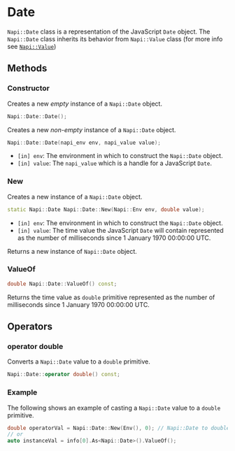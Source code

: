# Date

`Napi::Date` class is a representation of the JavaScript `Date` object. The
`Napi::Date` class inherits its behavior from `Napi::Value` class
(for more info see [`Napi::Value`](value.md))

## Methods

### Constructor

Creates a new _empty_ instance of a `Napi::Date` object.

```cpp
Napi::Date::Date();
```

Creates a new _non-empty_ instance of a `Napi::Date` object.

```cpp
Napi::Date::Date(napi_env env, napi_value value);
```

 - `[in] env`: The environment in which to construct the `Napi::Date` object.
 - `[in] value`: The `napi_value` which is a handle for a JavaScript `Date`.

### New

Creates a new instance of a `Napi::Date` object.

```cpp
static Napi::Date Napi::Date::New(Napi::Env env, double value);
```

 - `[in] env`: The environment in which to construct the `Napi::Date` object.
 - `[in] value`: The time value the JavaScript `Date` will contain represented
  as the number of milliseconds since 1 January 1970 00:00:00 UTC.

Returns a new instance of `Napi::Date` object.

### ValueOf

```cpp
double Napi::Date::ValueOf() const;
```

Returns the time value as `double` primitive represented as the number of
 milliseconds since 1 January 1970 00:00:00 UTC.

## Operators

### operator double

Converts a `Napi::Date` value to a `double` primitive.

```cpp
Napi::Date::operator double() const;
```

### Example

The following shows an example of casting a `Napi::Date` value to a `double`
 primitive.

```cpp
double operatorVal = Napi::Date::New(Env(), 0); // Napi::Date to double
// or
auto instanceVal = info[0].As<Napi::Date>().ValueOf();
```
